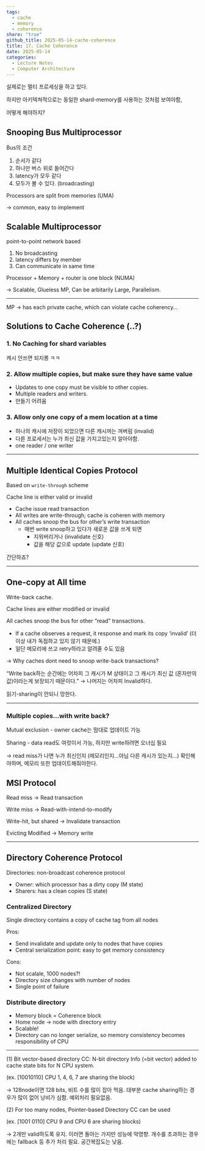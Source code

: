 ```yaml
---  
tags:  
  - cache  
  - memory  
  - coherence  
share: "true"  
github_title: 2025-05-14-cache-coherence  
title: 17. Cache Coherence  
date: 2025-05-14  
categories:  
  - Lecture Notes  
  - Computer Architecture  
---  
```

실제로는 멀티 프로세싱을 하고 있다.  
  
하지만 아키텍쳐적으로는 동일한 shard-memory를 사용하는 것처럼 보여야함,  
  
어떻게 해야하지?  
  
## Snooping Bus Multiprocessor  
  
Bus의 조건  
  
1. 순서가 같다  
2. 하나만 버스 위로 들어간다  
3. latency가 모두 같다  
4. 모두가 볼 수 있다. (broadcasting)  
  
Processors are split from memories (UMA)  
  
→ common, easy to implement  
  
## Scalable Multiprocessor  
  
point-to-point network based  
  
1. No broadcasting  
2. latency differs by member  
3. Can communicate in same time  
  
Processor + Memory + router is one block (NUMA)  
  
→ Scalable, Glueless MP, Can be arbitarily Large, Parallelism.  
  
---  
  
MP → has each private cache, which can violate cache coherency…  
  
## Solutions to Cache Coherence (..?)  
  
### 1. No Caching for shard variables  
  
캐시 안쓰면 되지롱 ㅋㅋ  
  
### 2. Allow multiple copies, but make sure they have same value  
  
- Updates to one copy must be visible to other copies.  
- Multiple readers and writers.  
- 만들기 어려움  
  
### 3. Allow only one copy of a mem location at a time  
  
- 하나의 캐시에 저장이 되었으면 다른 캐시꺼는 꺼버림 (invalid)  
- 다른 프로세서는 누가 최신 값을 가지고있는지 알아야함.  
- one reader / one writer  
  
---  
  
## Multiple Identical Copies Protocol  
  
Based on `write-through` scheme  
  
Cache line is either valid or invalid  
  
- Cache issue read transaction  
- All writes are write-through; cache is coheren with memory  
- All caches snoop the bus for other’s write transaction  
    - 매번 write snoop하고 있다가 새로운 값을 쓰게 되면  
        - 지워버리거나 (invalidate 신호)  
        - 값을 해당 값으로 update (update 신호)  
  
간단하죠?  
  
---  
  
## One-copy at All time  
  
Write-back cache.  
  
Cache lines are either modified or invalid  
  
All caches snoop the bus for other “read” transactions.  
  
- If a cache observes a request, it response and mark its copy ‘invalid’ (더이상 내가 독점하고 있지 않기 때문에.)  
- 일단 메모리에 쓰고 retry하라고 알려줄 수도 있음  
  
→ Why caches dont need to snoop write-back transactions?  
  
“Write back하는 순간에는 어차피 그 캐시가 M 상태이고 그 캐시가 최신 값 (혼자만의 값)이라는게 보장되기 때문이다.” → 나머지는 어차피 Invalid하다.  
  
읽기-sharing이 안되니 망한다.  
  
---  
  
### Multiple copies…with write back?  
  
Mutual exclusion - owner cache는 맘대로 업데이트 가능  
  
Sharing - data read도 여럿이서 가능, 하지만 write하려면 오너십 필요  
  
→ read miss가 나면 누가 최신인지 (메모리인지…아님 다른 캐시가 있는지…) 확인해야하며, 메모리 또한 업데이트해줘야한다.  
  
## MSI Protocol  
  
Read miss → Read transaction  
  
Write miss → Read-with-intend-to-modify  
  
Write-hit, but shared → Invalidate transaction  
  
Evicting Modified → Memory write  
  
---  
  
## Directory Coherence Protocol  
  
Directories: non-broadcast coherence protocol  
  
- Owner: which processor has a dirty copy (M state)  
- Sharers: has a clean copies (S state)  
  
### Centralized Directory  
  
Single directory contains a copy of cache tag from all nodes  
  
Pros:  
  
- Send invalidate and update only to nodes that have copies  
- Central serialization point: easy to get memory consistency  
  
Cons:  
  
- Not scalale, 1000 nodes?!  
- Directory size changes with number of nodes  
- Single point of failure  
  
### Distribute directory  
  
- Memory block = Coherence block  
- Home node → node with directory entry  
- Scalable!  
- Directory can no longer serialize, so memory consistency becomes responsibility of CPU  
  
---  
  
(1) Bit vector-based directory CC: N-bit directory Info (=bit vector) added to cache state bits for N CPU system.  
  
(ex. [10010110] CPU 1, 4, 6, 7 are sharing the block)  
  
→ 128node이면 128 bits, 비트 수를 많이 잡아 먹음. 대부분 cache sharing하는 경우가 많이 없어 낭비가 심함. 예외처리 필요없음.  
  
(2) For too many nodes, Pointer-based Directory CC can be used  
  
(ex. [1001 0110] CPU 9 and CPU 6 are sharing blocks)  
  
→ 2개만 valid하도록 유지. 이러면 돌아는 가지만 성능에 악영향. 개수를 초과하는 경우에는 fallback 등 추가 처리 필요. 공간복잡도는 낮음.
